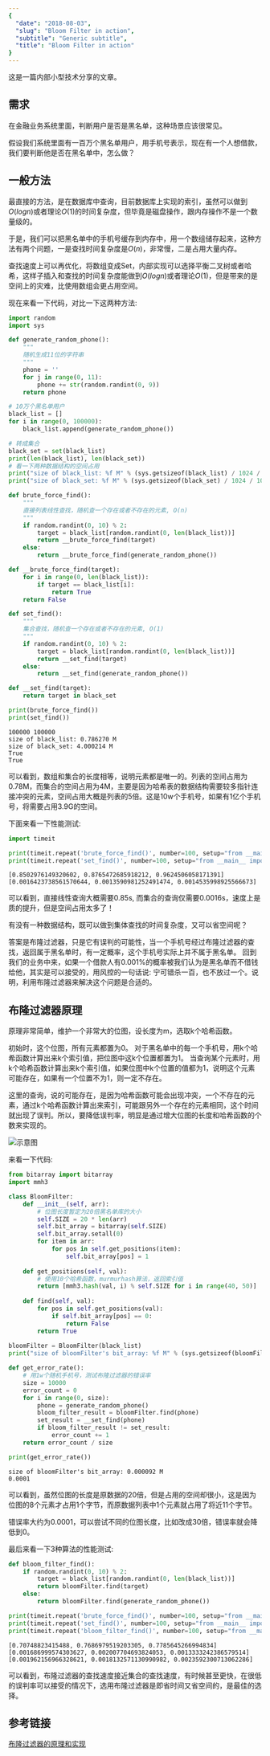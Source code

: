 ```yaml
---
{
  "date": "2018-08-03",
  "slug": "Bloom Filter in action",
  "subtitle": "Generic subtitle",
  "title": "Bloom Filter in action"
}
---
```

<!--more-->

这是一篇内部小型技术分享的文章。

## 需求

在金融业务系统里面，判断用户是否是黑名单，这种场景应该很常见。

假设我们系统里面有一百万个黑名单用户，用手机号表示，现在有一个人想借款，我们要判断他是否在黑名单中，怎么做？

## 一般方法
最直接的方法，是在数据库中查询，目前数据库上实现的索引，虽然可以做到$O(logn)$或者理论$O(1)$的时间复杂度，但毕竟是磁盘操作，跟内存操作不是一个数量级的。

于是，我们可以把黑名单中的手机号缓存到内存中，用一个数组储存起来，这种方法有两个问题，一是查找时间复杂度是$O(n)$，非常慢，二是占用大量内存。

查找速度上可以再优化，将数组变成Set，内部实现可以选择平衡二叉树或者哈希，这样子插入和查找的时间复杂度能做到$O(logn)$或者理论$O(1)$，但是带来的是空间上的灾难，比使用数组会更占用空间。

现在来看一下代码，对比一下这两种方法:



```python
import random
import sys

def generate_random_phone():
    """
    随机生成11位的字符串
    """
    phone = ''
    for j in range(0, 11):
        phone += str(random.randint(0, 9))
    return phone

# 10万个黑名单用户
black_list = []
for i in range(0, 100000):
    black_list.append(generate_random_phone())

# 转成集合
black_set = set(black_list)
print(len(black_list), len(black_set))
# 看一下两种数据结构的空间占用
print("size of black_list: %f M" % (sys.getsizeof(black_list) / 1024 / 1024))
print("size of black_set: %f M" % (sys.getsizeof(black_set) / 1024 / 1024))

def brute_force_find():
    """
    直接列表线性查找，随机查一个存在或者不存在的元素, O(n)
    """
    if random.randint(0, 10) % 2:
        target = black_list[random.randint(0, len(black_list))]
        return __brute_force_find(target)
    else:
        return __brute_force_find(generate_random_phone())

def __brute_force_find(target):
    for i in range(0, len(black_list)):
        if target == black_list[i]:
            return True
    return False

def set_find():
    """
    集合查找，随机查一个存在或者不存在的元素, O(1)
    """
    if random.randint(0, 10) % 2:
        target = black_list[random.randint(0, len(black_list))]
        return __set_find(target)
    else:
        return __set_find(generate_random_phone())

def __set_find(target):
    return target in black_set

print(brute_force_find())
print(set_find())
```

    100000 100000
    size of black_list: 0.786270 M
    size of black_set: 4.000214 M
    True
    True


可以看到，数组和集合的长度相等，说明元素都是唯一的。列表的空间占用为0.78M，而集合的空间占用为4M，主要是因为哈希表的数据结构需要较多指针连接冲突的元素，空间占用大概是列表的5倍。这是10w个手机号，如果有1亿个手机号，将需要占用3.9G的空间。

下面来看一下性能测试:


```python
import timeit

print(timeit.repeat('brute_force_find()', number=100, setup="from __main__ import brute_force_find"))
print(timeit.repeat('set_find()', number=100, setup="from __main__ import set_find"))
```

    [0.8502976149320602, 0.8765472685918212, 0.9624506058171391]
    [0.0016423738561570644, 0.0013590981252491474, 0.0014535998925566673]


可以看到，直接线性查询大概需要0.85s, 而集合的查询仅需要0.0016s，速度上是质的提升，但是空间占用太多了！

有没有一种数据结构，既可以做到集体查找的时间复杂度，又可以省空间呢？

答案是布隆过滤器，只是它有误判的可能性，当一个手机号经过布隆过滤器的查找，返回属于黑名单时，有一定概率，这个手机号实际上并不属于黑名单。
回到我们的业务中来，如果一个借款人有0.001%的概率被我们认为是黑名单而不借钱给他，其实是可以接受的，用风控的一句话说: 宁可错杀一百，也不放过一个。说明，利用布隆过滤器来解决这个问题是合适的。

## 布隆过滤器原理

原理非常简单，维护一个非常大的位图，设长度为m，选取k个哈希函数。

初始时，这个位图，所有元素都置为0。
对于黑名单中的每一个手机号，用k个哈希函数计算出来k个索引值，把位图中这k个位置都置为1。
当查询某个元素时，用k个哈希函数计算出来k个索引值，如果位图中k个位置的值都为1，说明这个元素可能存在，如果有一个位置不为1，则一定不存在。

这里的查询，说的可能存在，是因为哈希函数可能会出现冲突，一个不存在的元素，通过k个哈希函数计算出来索引，可能跟另外一个存在的元素相同，这个时间就出现了误判。所以，要降低误判率，明显是通过增大位图的长度和哈希函数的个数来实现的。

![示意图](https://camo.githubusercontent.com/0f929fdbdb42685ecf5b2c25b68d46d0fb679c33/687474703a2f2f696d61676573323031352e636e626c6f67732e636f6d2f626c6f672f313033303737362f3230313730312f313033303737362d32303137303130363134333134313738342d313437353033313030332e706e67)

来看一下代码:


```python
from bitarray import bitarray
import mmh3

class BloomFilter:
    def __init__(self, arr):
        # 位图长度暂定为20倍黑名单库的大小
        self.SIZE = 20 * len(arr)
        self.bit_array = bitarray(self.SIZE)
        self.bit_array.setall(0)
        for item in arr:
            for pos in self.get_positions(item):
                self.bit_array[pos] = 1
        
    def get_positions(self, val):
        # 使用10个哈希函数，murmurhash算法，返回索引值
        return [mmh3.hash(val, i) % self.SIZE for i in range(40, 50)]
            
    def find(self, val):
        for pos in self.get_positions(val):
            if self.bit_array[pos] == 0:
                return False
        return True
    
bloomFilter = BloomFilter(black_list)
print("size of bloomFilter's bit_array: %f M" % (sys.getsizeof(bloomFilter.bit_array) / 1024 / 1024))

def get_error_rate():
    # 用1w个随机手机号，测试布隆过滤器的错误率
    size = 10000
    error_count = 0
    for i in range(0, size):
        phone = generate_random_phone()
        bloom_filter_result = bloomFilter.find(phone)
        set_result = __set_find(phone)
        if bloom_filter_result != set_result:
            error_count += 1
    return error_count / size

print(get_error_rate())
```

    size of bloomFilter's bit_array: 0.000092 M
    0.0001


可以看到，虽然位图的长度是原数据的20倍，但是占用的空间却很小，这是因为位图的8个元素才占用1个字节，而原数据列表中1个元素就占用了将近11个字节。

错误率大约为0.0001，可以尝试不同的位图长度，比如改成30倍，错误率就会降低到0。

最后来看一下3种算法的性能测试:


```python
def bloom_filter_find():
    if random.randint(0, 10) % 2:
        target = black_list[random.randint(0, len(black_list))]
        return bloomFilter.find(target)
    else:
        return bloomFilter.find(generate_random_phone())

print(timeit.repeat('brute_force_find()', number=100, setup="from __main__ import brute_force_find"))
print(timeit.repeat('set_find()', number=100, setup="from __main__ import set_find"))
print(timeit.repeat('bloom_filter_find()', number=100, setup="from __main__ import bloom_filter_find"))
```

    [0.70748823415488, 0.7686979519203305, 0.7785645266994834]
    [0.001686999574303627, 0.002007704693824053, 0.0013333242386579514]
    [0.001962156966328621, 0.0018132571130990982, 0.0023592300713062286]


可以看到，布隆过滤器的查找速度接近集合的查找速度，有时候甚至更快，在很低的误判率可以接受的情况下，选用布隆过滤器是即省时间又省空间的，是最佳的选择。

## 参考链接

[布隆过滤器的原理和实现](https://github.com/cpselvis/zhihu-crawler/wiki/%E5%B8%83%E9%9A%86%E8%BF%87%E6%BB%A4%E5%99%A8%E7%9A%84%E5%8E%9F%E7%90%86%E5%92%8C%E5%AE%9E%E7%8E%B0)
